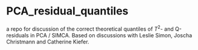# PCA_residual_quantiles

a repo for discussion of the correct theoretical quantiles of $T^2$- and Q-residuals in PCA / SIMCA. Based on discussions with Leslie Simon, Joscha Christmann and Catherine Kiefer.
